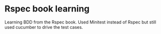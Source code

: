 # Rspec book learning

Learning BDD from the Rspec book.  Used Minitest instead of Rspec but still used
cucumber to drive the test cases.
